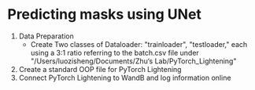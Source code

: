 # Predicting masks using UNet
1. Data Preparation
   * Create Two classes of Dataloader: "trainloader", "testloader," each using a 3:1 ratio referring to the batch.csv file under "/Users/luozisheng/Documents/Zhu‘s Lab/PyTorch_Lightening"
2. Create a standard OOP file for PyTorch Lightening
3. Connect PyTorch Lightening to WandB and log information online